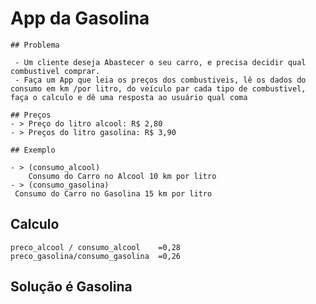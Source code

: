 # App da Gasolina

    ## Problema

     - Um cliente deseja Abastecer o seu carro, e precisa decidir qual combustivel comprar.
     - Faça um App que leia os preços dos combustiveis, lê os dados do consumo em km /por litro, do veículo par cada tipo de combustivel, faça o calculo e dê uma resposta ao usuário qual coma

    ## Preços
    - > Preço do litro alcool: R$ 2,80
    - > Preços do litro gasolina: R$ 3,90

    ## Exemplo 

    - > (consumo_alcool)
        Consumo do Carro no Alcool 10 km por litro
    - > (consumo_gasolina)
     Consumo do Carro no Gasolina 15 km por litro
   
   ## Calculo

    preco_alcool / consumo_alcool    =0,28
    preco_gasolina/consumo_gasolina  =0,26
 
   ## Solução é Gasolina    